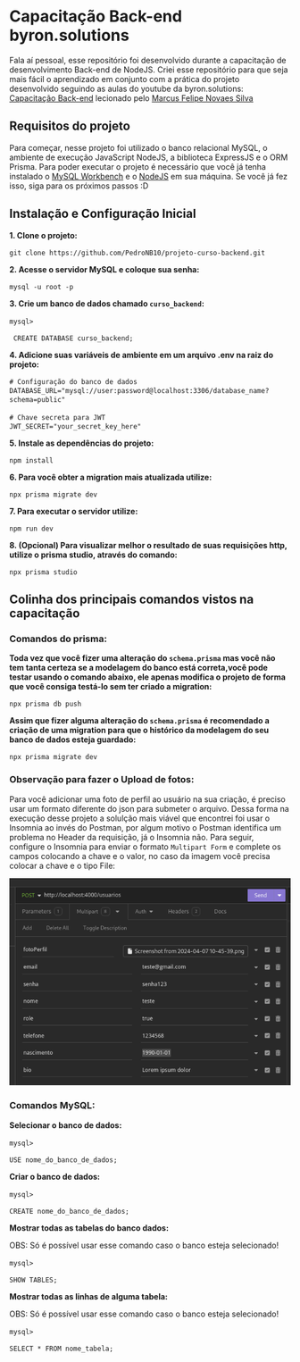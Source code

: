# Capacitação Back-end byron.solutions

Fala aí pessoal, esse repositório foi desenvolvido durante a capacitação de desenvolvimento Back-end de NodeJS. Criei esse repositório para que seja mais fácil o aprendizado em conjunto com a prática do projeto desenvolvido seguindo as aulas do youtube da byron.solutions: [Capacitação Back-end](https://youtube.com/playlist?list=PLc77ERAwzB_0jKpaiWxBQlroM9v6rU8Yz&si=MFwFeRHLyaL_CFY4) lecionado pelo [Marcus Felipe Novaes Silva](linkedin.com/in/marcus-felipe-novaes-silva-b872701a9)

## Requisitos do projeto

Para começar, nesse projeto foi utilizado o banco relacional MySQL, o ambiente de execução JavaScript NodeJS, a biblioteca ExpressJS e o ORM Prisma. Para poder executar o projeto é necessário que você já tenha instalado o [MySQL Workbench](https://dev.mysql.com/downloads/workbench/) e o [NodeJS](https://nodejs.org/en/download) em sua máquina. Se você já fez isso, siga para os próximos passos :D

## Instalação e Configuração Inicial

**1. Clone o projeto:**

```
git clone https://github.com/PedroNB10/projeto-curso-backend.git
```

**2. Acesse o servidor MySQL e coloque sua senha:**

```
mysql -u root -p
```

**3. Crie um banco de dados chamado `curso_backend`:**

`mysql>`

```
 CREATE DATABASE curso_backend;
```

**4. Adicione suas variáveis de ambiente em um arquivo .env na raiz do projeto:**

```
# Configuração do banco de dados
DATABASE_URL="mysql://user:password@localhost:3306/database_name?schema=public"

# Chave secreta para JWT
JWT_SECRET="your_secret_key_here"
```

**5. Instale as dependências do projeto:**

```
npm install
```

**6. Para você obter a migration mais atualizada utilize:**

```
npx prisma migrate dev
```

**7. Para executar o servidor utilize:**

```
npm run dev
```

**8. (Opcional) Para visualizar melhor o resultado de suas requisições http, utilize o prisma studio, através do comando:**

```
npx prisma studio
```

## Colinha dos principais comandos vistos na capacitação

### Comandos do prisma:

**Toda vez que você fizer uma alteração do `schema.prisma` mas você não tem tanta certeza se a modelagem do banco está correta,você pode testar usando o comando abaixo, ele apenas modifica o projeto de forma que você consiga testá-lo sem ter criado a migration:**

```
npx prisma db push
```

**Assim que fizer alguma alteração do `schema.prisma` é recomendado a criação de uma migration para que o histórico da modelagem do seu banco de dados esteja guardado:**

```
npx prisma migrate dev
```

### Observação para fazer o Upload de fotos:

Para você adicionar uma foto de perfil ao usuário na sua criação, é preciso usar um formato diferente do json para submeter o arquivo. Dessa forma na execução desse projeto a solulção mais viável que encontrei foi usar o Insomnia ao invés do Postman, por algum motivo o Postman identifica um problema no Header da requisição, já o Insomnia não. Para seguir, configure o Insomnia para enviar o formato `Multipart Form` e complete os campos colocando a chave e o valor, no caso da imagem você precisa colocar a chave e o tipo File:

<img src="./Screenshot from 2024-04-07 21-11-29.png">

### Comandos MySQL:

**Selecionar o banco de dados:**

`mysql>`

```
USE nome_do_banco_de_dados;
```

**Criar o banco de dados:**

`mysql>`

```
CREATE nome_do_banco_de_dados;
```

**Mostrar todas as tabelas do banco dados:**

OBS: Só é possível usar esse comando caso o banco esteja selecionado!

`mysql>`

```
SHOW TABLES;
```

**Mostrar todas as linhas de alguma tabela:**

OBS: Só é possível usar esse comando caso o banco esteja selecionado!

`mysql>`

```
SELECT * FROM nome_tabela;
```
